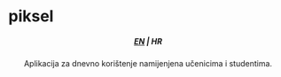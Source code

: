 <h1>piksel</h1>
<h5 align="center">
    <a href="../README_HR.md">EN</a> | HR
</h5>

<p align ="center">
    Aplikacija za dnevno korištenje namijenjena učenicima i studentima.
</p>
